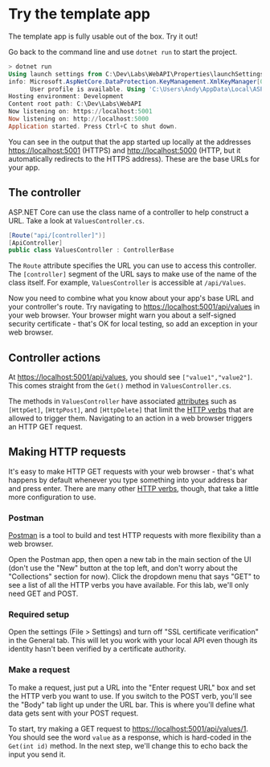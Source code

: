 # Try the template app

The template app is fully usable out of the box. Try it out!

Go back to the command line and use `dotnet run` to start the project.

```powershell
> dotnet run
Using launch settings from C:\Dev\Labs\WebAPI\Properties\launchSettings.json...
info: Microsoft.AspNetCore.DataProtection.KeyManagement.XmlKeyManager[0]
      User profile is available. Using 'C:\Users\Andy\AppData\Local\ASP.NET\DataProtection-Keys' as key repository and Windows DPAPI to encrypt keys at rest.
Hosting environment: Development
Content root path: C:\Dev\Labs\WebAPI
Now listening on: https://localhost:5001
Now listening on: http://localhost:5000
Application started. Press Ctrl+C to shut down.
```

You can see in the output that the app started up locally at the addresses <https://localhost:5001> (HTTPS) and <http://localhost:5000> (HTTP, but it automatically redirects to the HTTPS address). These are the base URLs for your app.

## The controller

ASP&#46;NET Core can use the class name of a controller to help construct a URL. Take a look at `ValuesController.cs`.

```csharp
[Route("api/[controller]")]
[ApiController]
public class ValuesController : ControllerBase
```

The `Route` attribute specifies the URL you can use to access this controller. The `[controller]` segment of the URL says to make use of the name of the class itself. For example, `ValuesController` is accessible at `/api/Values`.

Now you need to combine what you know about your app's base URL and your controller's route. Try navigating to <https://localhost:5001/api/values> in your web browser. Your browser might warn you about a self-signed security certificate - that's OK for local testing, so add an exception in your web browser.

## Controller actions

At <https://localhost:5001/api/values>, you should see `["value1","value2"]`. This comes straight from the `Get()` method in `ValuesController.cs`.

The methods in `ValuesController` have associated [attributes](https://docs.microsoft.com/en-us/aspnet/core/mvc/controllers/routing?view=aspnetcore-2.1#attribute-routing-with-httpverb-attributes) such as `[HttpGet]`, `[HttpPost]`, and `[HttpDelete]` that limit the [HTTP verbs](https://developer.mozilla.org/en-US/docs/Web/HTTP/Methods) that are allowed to trigger them. Navigating to an action in a web browser triggers an HTTP GET request.

## Making HTTP requests

It's easy to make HTTP GET requests with your web browser - that's what happens by default whenever you type something into your address bar and press enter. There are many other [HTTP verbs](https://developer.mozilla.org/en-US/docs/Web/HTTP/Methods), though, that take a little more configuration to use.

### Postman

[Postman](https://www.getpostman.com/) is a tool to build and test HTTP requests with more flexibility than a web browser.

Open the Postman app, then open a new tab in the main section of the UI (don't use the "New" button at the top left, and don't worry about the "Collections" section for now). Click the dropdown menu that says "GET" to see a list of all the HTTP verbs you have available. For this lab, we'll only need GET and POST.

### Required setup

Open the settings (File > Settings) and turn off "SSL certificate verification" in the General tab. This will let you work with your local API even though its identity hasn't been verified by a certificate authority.

### Make a request

To make a request, just put a URL into the "Enter request URL" box and set the HTTP verb you want to use. If you switch to the POST verb, you'll see the "Body" tab light up under the URL bar. This is where you'll define what data gets sent with your POST request.

To start, try making a GET request to <https://localhost:5001/api/values/1>. You should see the word `value` as a response, which is hard-coded in the `Get(int id)` method. In the next step, we'll change this to echo back the input you send it.
